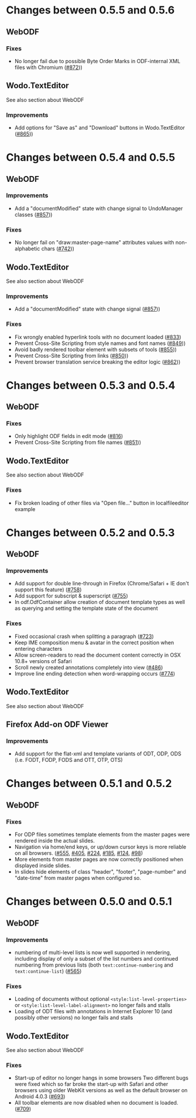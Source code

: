 # Changes between 0.5.5 and 0.5.6

## WebODF

### Fixes

* No longer fail due to possible Byte Order Marks in ODF-internal XML files with Chromium ([#872](https://github.com/kogmbh/WebODF/issues/872)))


## Wodo.TextEditor
See also section about WebODF

### Improvements

* Add options for "Save as" and "Download" buttons in Wodo.TextEditor ([#865](https://github.com/kogmbh/WebODF/pull/865)))


# Changes between 0.5.4 and 0.5.5

## WebODF

### Improvements

* Add a "documentModified" state with change signal to UndoManager classes ([#857](https://github.com/kogmbh/WebODF/pull/857)))

### Fixes

* No longer fail on "draw:master-page-name" attributes values with non-alphabetic chars ([#742](https://github.com/kogmbh/WebODF/pull/742)))


## Wodo.TextEditor
See also section about WebODF

### Improvements

* Add a "documentModified" state with change signal ([#857](https://github.com/kogmbh/WebODF/pull/857)))

### Fixes

* Fix wrongly enabled hyperlink tools with no document loaded ([#833](https://github.com/kogmbh/WebODF/pull/833))
* Prevent Cross-Site Scripting from style names and font names ([#849](https://github.com/kogmbh/WebODF/pull/849)))
* Avoid badly rendered toolbar element with subsets of tools ([#855](https://github.com/kogmbh/WebODF/pull/855)))
* Prevent Cross-Site Scripting from links ([#850](https://github.com/kogmbh/WebODF/pull/850)))
* Prevent browser translation service breaking the editor logic ([#862](https://github.com/kogmbh/WebODF/pull/862)))

# Changes between 0.5.3 and 0.5.4

## WebODF

### Fixes

* Only highlight ODF fields in edit mode ([#816](https://github.com/kogmbh/WebODF/issues/816))
* Prevent Cross-Site Scripting from file names ([#851](https://github.com/kogmbh/WebODF/pull/851)))

## Wodo.TextEditor
See also section about WebODF

### Fixes

* Fix broken loading of other files via "Open file..." button in localfileeditor example


# Changes between 0.5.2 and 0.5.3

## WebODF

### Improvements

* Add support for double line-through in Firefox (Chrome/Safari + IE don't support this feature) ([#758](https://github.com/kogmbh/WebODF/pull/758))
* Add support for subscript & superscript ([#755](https://github.com/kogmbh/WebODF/pull/755))
* In odf.OdfContainer allow creation of document template types as well as querying and setting the template state of the document

### Fixes

* Fixed occasional crash when splitting a paragraph ([#723](https://github.com/kogmbh/WebODF/issues/723))
* Keep IME composition menu & avatar in the correct position when entering characters
* Allow screen-readers to read the document content correctly in OSX 10.8+ versions of Safari
* Scroll newly created annotations completely into view ([#486](https://github.com/kogmbh/WebODF/issues/486))
* Improve line ending detection when word-wrapping occurs ([#774](https://github.com/kogmbh/WebODF/pull/774))


## Wodo.TextEditor
See also section about WebODF


## Firefox Add-on ODF Viewer

### Improvements

* Add support for the flat-xml and template variants of ODT, ODP, ODS (i.e. FODT, FODP, FODS and OTT, OTP, OTS)


# Changes between 0.5.1 and 0.5.2

## WebODF

### Fixes

* For ODP files sometimes template elements from the master pages were rendered inside the actual slides.
* Navigation via home/end keys, or up/down cursor keys is more reliable on all browsers. ([#555](https://github.com/kogmbh/WebODF/issues/555), [#405](https://github.com/kogmbh/WebODF/issues/405), [#224](https://github.com/kogmbh/WebODF/issues/224), [#185](https://github.com/kogmbh/WebODF/issues/185), [#124](https://github.com/kogmbh/WebODF/issues/124), [#98](https://github.com/kogmbh/WebODF/issues/98))
* More elements from master pages are now correctly positioned when displayed inside slides.
* In slides hide elements of class "header", "footer", "page-number" and "date-time" from master pages when configured so.


# Changes between 0.5.0 and 0.5.1

## WebODF

### Improvements

* numbering of multi-level lists is now well supported in rendering, including display of only a subset of the list numbers and continued numbering from previous lists (both `text:continue-numbering` and `text:continue-list`)
([#565](https://github.com/kogmbh/WebODF/pull/565))

### Fixes

* Loading of documents without optional `<style:list-level-properties>` or `<style:list-level-label-alignment>` no longer fails and stalls
* Loading of ODT files with annotations in Internet Explorer 10 (and possibly other versions) no longer fails and stalls


## Wodo.TextEditor
See also section about WebODF

### Fixes

* Start-up of editor no longer hangs in some browsers
Two different bugs were fixed which so far broke the start-up with Safari and other browsers using older WebKit versions as well as the default browser on Android 4.0.3
([#693](https://github.com/kogmbh/WebODF/issues/693))
* All toolbar elements are now disabled when no document is loaded.
([#709](https://github.com/kogmbh/WebODF/issues/709))
